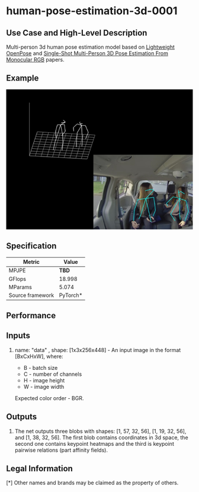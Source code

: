 # human-pose-estimation-3d-0001

## Use Case and High-Level Description

Multi-person 3d human pose estimation model based on [Lightweight OpenPose](https://arxiv.org/pdf/1811.12004.pdf) and [Single-Shot Multi-Person 3D Pose Estimation From Monocular RGB](https://arxiv.org/pdf/1712.03453.pdf) papers.

## Example

![](./human-pose-estimation-3d-0001.jpg)

## Specification

| Metric                                                        | Value                   |
|---------------------------------------------------------------|-------------------------|
| MPJPE                                                         | **TBD**                 |
| GFlops                                                        | 18.998                  |
| MParams                                                       | 5.074                   |
| Source framework                                              | PyTorch*                |

## Performance

## Inputs

1. name: "data" , shape: [1x3x256x448] - An input image in the format [BxCxHxW],
   where:

    - B - batch size
    - C - number of channels
    - H - image height
    - W - image width

   Expected color order - BGR.

## Outputs

1. The net outputs three blobs with shapes: [1, 57, 32, 56], [1, 19, 32, 56], and [1, 38, 32, 56]. The first blob contains coordinates in 3d space, the second one contains keypoint heatmaps and the third is keypoint pairwise relations (part affinity fields).

## Legal Information
[*] Other names and brands may be claimed as the property of others.
